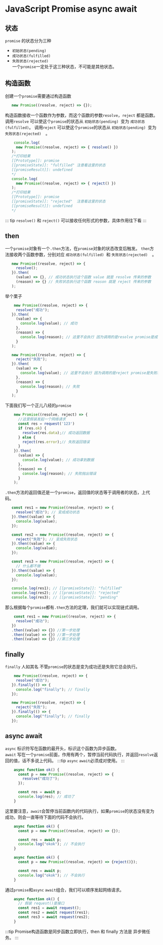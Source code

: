 # JavaScript Promise async await

## 状态
`promise` 的状态分为三种  
* `初始状态(pending) `
* `成功状态(fulfilled) `
* `失败状态(rejected)  `  
  一个`promise`一定处于这三种状态，不可能是其他状态。

## 构造函数
 创建一个`promise`需要通过构造函数 
 ```js
    new Promise((resolve, reject) => {});
 ```
构造函数接收一个函数作为参数，而这个函数的参数`resolve`，`reject` 都是函数。
调用`resolve` 可以使这个`promise`的状态从 `初始状态(pending) `变为 `成功状态(fulfilled)`。
调用`reject` 可以使这个`promise`的状态从 `初始状态(pending) `变为 `失败状态(rejected)  `。

 ```js
     console.log(
      new Promise((resolve, reject) => { resolve() })
    );
    /*打印结果
    [[Prototype]]: promise
    [[promiseState]]: "fulfilled" 注意看这里的状态
    [[promiseResult]]: undefined
    */
    console.log(
      new Promise((resolve, reject) => { reject() })
    );
    /*打印结果
    [[Prototype]]: promise
    [[promiseState]]: "rejected"  注意看这里的状态
    [[promiseResult]]: undefined
    */
 ```
::: tip
`resolve()` 和 `reject()` 可以接收任何形式的参数，具体作用往下看
:::

## then
一个`promise`对象有一个`.then`方法，在`promise`对象的状态改变后触发。 `then`方法接收两个函数参数，分别对应 `成功状态(fulfilled) `和 `失败状态(rejected)  `。   

 ```js
    new Promise((resolve, reject) => {
      resolve();
    }).then(
      (value) => {}, // 成功状态执行这个函数 value 就是 resolve 传来的参数
      (reason) => {} // 失败状态执行这个函数 reason 就是 reject 传来的参数
    );
 ```
 举个栗子  
 ```js
     new Promise((resolve, reject) => {
      resolve("成功");
    }).then(
      (value) => {
        console.log(value); // 成功
      },
      (reason) => {
        console.log(reason); // 这里不会执行 因为调用的是resolve promise是成功状态
      }
    );

    new Promise((resolve, reject) => {
      reject("失败");
    }).then(
      (value) => {
        console.log(value); // 这里不会执行 因为调用的是reject promise是失败状态
      },
      (reason) => {
        console.log(reason); // 失败
      }
    );
 ```
 下面我们写一个正儿八经的`promise`  
```js
    new Promise((resolve, reject) => {
      //这里假装发起一个网络请求
      const res = request('123')
      if (res.ok) {
        resolve(res.data);// 成功返回数据
      } else {
        reject(res.error);// 失败返回错误
      }
    }).then(
      (value) => {
        console.log(value); // 成功拿到数据
      },
      (reason) => {
        console.log(reason); // 失败抛出错误
      }
    );
 ```
 `.then`方法的返回值还是一个`promise`，返回值的状态等于调用者的状态，上代码。  
 ```js
    const res1 = new Promise((resolve, reject) => {
      resolve("成功"); // 变成成功状态
    }).then((value) => {
      console.log(value);
    });

    const res2 = new Promise((resolve, reject) => {
      reject("失败"); // 变成失败状态
    }).then((value) => {
      console.log(value);
    });

    const res3 = new Promise((resolve, reject) => {
      // 什么都不做
    }).then((value) => {
      console.log(value);
    });

    console.log(res1); // [[promiseState]]: "fulfilled"
    console.log(res2); // [[promiseState]]: "rejected"
    console.log(res3); // [[promiseState]]: "pending"
 ```
 那么根据每个`promise`都有`.then`方法的定理，我们就可以实现链式调用。
 ```js
     const res1 = new Promise((resolve, reject) => {
      resolve("成功"); 
    })
    .then((value) => {}) //第一步处理
    .then((value) => {}) //第一步处理
    .then((value) => {}) //第三步处理
 ```

 ## finally 
 `finally` 人如其名 不管`promise`的状态是变为成功还是失败它总会执行。
 ```js
     new Promise((resolve, reject) => {
      resolve("成功");
    }).finally(() => {
      console.log("finally"); // finally
    });

    new Promise((resolve, reject) => {
      reject("失败");
    }).finally(() => {
      console.log("finally"); // finally
    });
 ```

## async await 
`async` 标识符写在函数的最开头，标识这个函数为异步函数。  
`await` 写在一个`promise`前面，作用有两个，暂停当前代码执行，并返回`resolve`返回的值，话不多说上代码。
:::tip
`async` `await`必须成对使用。
:::
```js
    async function ok() {
      const p = new Promise((resolve, reject) => {
        resolve("成功了");
      });

      const res = await p;
      console.log(res); // 成功了
    }
```
这里要注意，`await`会暂停当前函数内的代码执行，如果`promise`的状态没有变为成功，则会一直等待下面的代码不会执行。

```js
    async function ok() {
      const p = new Promise((resolve, reject) => {});

      const res = await p;
      console.log("okok"); // 不会执行
    }
```

```js
    async function ok() {
      const p = new Promise((resolve, reject) => {reject()});

      const res = await p;
      console.log("okok"); // 不会执行
    }
```
通过`promise`和`async` `await`组合，我们可以顺序发起网络请求。

```js
    async function ok() {
      // 假装 request()是接口
      const res1 = await request();
      const res2 = await request(res1);
      const res3 = await request(res2);
    }
```
:::tip
Promise构造函数是同步函数立即执行，then 和 finally 方法是 异步微任务。
:::
